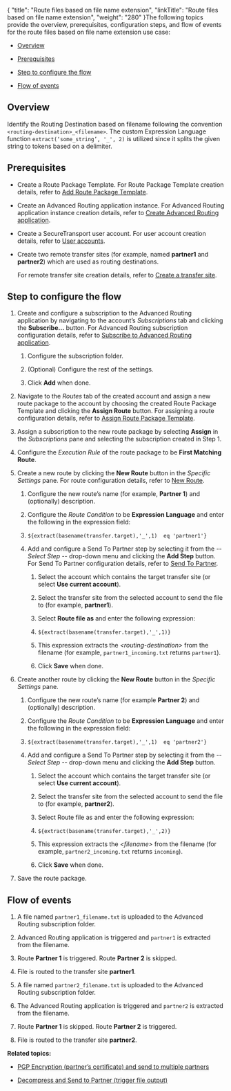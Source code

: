 {
    "title": "Route files based on file name extension",
    "linkTitle": "Route files based on file name extension",
    "weight": "280"
}The following topics provide the overview, prerequisites, configuration steps, and flow of events for the route files based on file name extension use case:

-   [Overview](#overview)
-   [Prerequisites](#prerequi)
-   [Step to configure the flow](#step)
-   [Flow of events](#flow)

## <span id="Overview"></span>Overview

Identify the Routing Destination based on filename following the convention `<routing-destination>_<filename>`. The custom Expression Language function `extract(‘some_string’, '_', 2)` is utilized since it splits the given string to tokens based on a delimiter.

## <span id="Prerequi"></span>Prerequisites

-   Create a Route Package Template. For Route Package Template creation details, refer to [Add Route Package Template](../../../c_st_configuration/t_st_manage_route_package_templates).
-   Create an Advanced Routing application instance. For Advanced Routing application instance creation details, refer to [Create Advanced Routing application](../../../c_st_configuration/t_st_create_advanced_routing_application).
-   Create a SecureTransport user account. For user account creation details, refer to [User accounts](../../../../accounts/useraccounts).
-   Create two remote transfer sites (for example, named **partner1** and **partner2**) which are used as routing destinations.
    For remote transfer site creation details, refer to [Create a transfer site](../../../../accounts/transfersites/t_st_transfersites).

## <span id="Step"></span>Step to configure the flow

1.  Create and configure a subscription to the Advanced Routing application by navigating to the account’s *Subscriptions* tab and clicking the **Subscribe…** button. For Advanced Routing subscription configuration details, refer to [Subscribe to Advanced Routing application](../../../c_st_configuration/t_st_subscribe_advanced_routing_application).
    1.  Configure the subscription folder.
    2.  (Optional) Configure the rest of the settings.
    3.  Click **Add** when done.
2.  Navigate to the *Routes* tab of the created account and assign a new route package to the account by choosing the created Route Package Template and clicking the **Assign Route** button. For assigning a route configuration details, refer to [Assign Route Package Template](../../../c_st_configuration/t_st_assign_route_package_template).
3.  Assign a subscription to the new route package by selecting **Assign** in the *Subscriptions* pane and selecting the subscription created in Step 1.
4.  Configure the *Execution Rule* of the route package to be **First Matching Route**.
5.  Create a new route by clicking the **New Route** button in the *Specific Settings* pane. For route configuration details, refer to [New Route](../../../c_st_configuration/t_st_manage_routes).
    1.  Configure the new route’s name (for example, **Partner 1**) and (optionally) description.
    2.  Configure the *Route Condition* to be **Expression Language** and enter the following in the expression field:
    3.  `${extract(basename(transfer.target),'_',1)  eq 'partner1'}`
    4.  Add and configure a Send To Partner step by selecting it from the *-- Select Step --* drop-down menu and clicking the **Add Step** button. For Send To Partner configuration details, refer to [Send To Partner](../../../c_st_route_steps/t_st_send_to_partner).
        1.  Select the account which contains the target transfer site (or select **Use current account**).
        2.  Select the transfer site from the selected account to send the file to (for example, **partner1**).
        3.  Select **Route file as** and enter the following expression:
        4.  `${extract(basename(transfer.target),'_',1)}`
        5.  This expression extracts the *&lt;routing-destination>* from the filename (for example, `partner1_incoming.txt` returns `partner1`).
        6.  Click **Save** when done.
6.  Create another route by clicking the **New Route** button in the *Specific Settings* pane.
    1.  Configure the new route’s name (for example **Partner 2**) and (optionally) description.
    2.  Configure the *Route Condition* to be **Expression Language** and enter the following in the expression field:
    3.  `${extract(basename(transfer.target),'_',1)  eq 'partner2'}`
    4.  Add and configure a Send To Partner step by selecting it from the *-- Select Step --* drop-down menu and clicking the **Add Step** button.
        1.  Select the account which contains the target transfer site (or select **Use current account**).
        2.  Select the transfer site from the selected account to send the file to (for example, **partner2**).
        3.  Select Route file as and enter the following expression:
        4.  `${extract(basename(transfer.target),'_',2)}`
        5.  This expression extracts the *&lt;filename>* from the filename (for example, `partner2_incoming.txt` returns `incoming`).
        6.  Click **Save** when done.
7.  Save the route package.

## <span id="Flow"></span>Flow of events

1.  A file named `partner1_filename.txt` is uploaded to the Advanced Routing subscription folder.
2.  Advanced Routing application is triggered and `partner1` is extracted from the filename.
3.  Route **Partner 1** is triggered. Route **Partner 2** is skipped.
4.  File is routed to the transfer site **partner1**.
5.  A file named `partner2_filename.txt` is uploaded to the Advanced Routing subscription folder.
6.  The Advanced Routing application is triggered and `partner2` is extracted from the filename.
7.  Route **Partner 1** is skipped. Route **Partner 2** is triggered.
8.  File is routed to the transfer site **partner2**.

**Related topics:**

-   [PGP Encryption (partner’s certificate) and send to multiple partners](../c_st_encryt_partner_certficate)
-   [Decompress and Send to Partner (trigger file output)](../c_st_decompress_send_to_partner_trigger)
